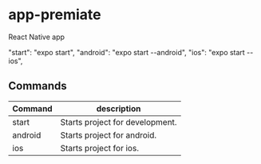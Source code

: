 # app-premiate
React Native app

"start": "expo start",
"android": "expo start --android",
"ios": "expo start --ios",

## Commands
| Command | description |
| -------- | ------ |
| start | Starts project for development.  |
| android | Starts project for android. |
| ios | Starts project for ios. |
